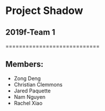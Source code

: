 # Project Shadow
## 2019f-Team 1
============================
## Members:
 * Zong Deng
 * Christian Clemmons
 * Jared Paquette
 * Nam Nguyen
 * Rachel Xiao

